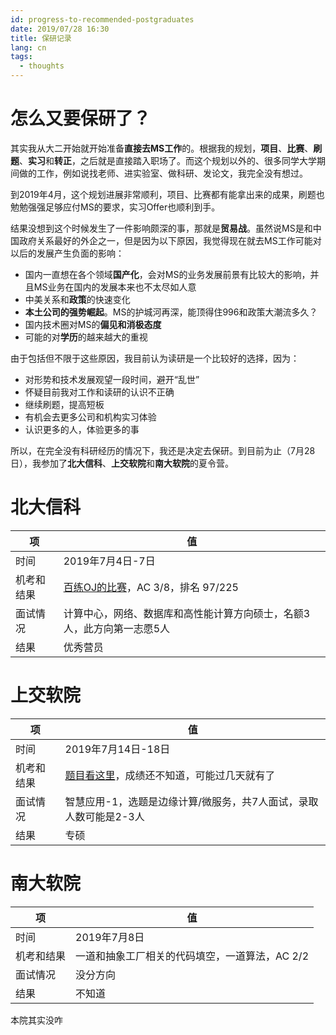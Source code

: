 ```yaml
---
id: progress-to-recommended-postgraduates
date: 2019/07/28 16:30
title: 保研记录
lang: cn
tags:
  - thoughts
---
```


# 怎么又要保研了？

其实我从大二开始就开始准备**直接去MS工作**的。根据我的规划，**项目**、**比赛**、**刷题**、**实习**和**转正**，之后就是直接踏入职场了。而这个规划以外的、很多同学大学期间做的工作，例如说找老师、进实验室、做科研、发论文，我完全没有想过。

到2019年4月，这个规划进展非常顺利，项目、比赛都有能拿出来的成果，刷题也勉勉强强足够应付MS的要求，实习Offer也顺利到手。

结果没想到这个时候发生了一件影响颇深的事，那就是**贸易战**。虽然说MS是和中国政府关系最好的外企之一，但是因为以下原因，我觉得现在就去MS工作可能对以后的发展产生负面的影响：

- 国内一直想在各个领域**国产化**，会对MS的业务发展前景有比较大的影响，并且MS业务在国内的发展本来也不太尽如人意
- 中美关系和**政策**的快速变化
- **本土公司的强势崛起**。MS的护城河再深，能顶得住996和政策大潮流多久？
- 国内技术圈对MS的**偏见和消极态度**
- 可能的对**学历**的越来越大的重视

由于包括但不限于这些原因，我目前认为读研是一个比较好的选择，因为：

- 对形势和技术发展观望一段时间，避开“乱世”
- 怀疑目前我对工作和读研的认识不正确
- 继续刷题，提高短板
- 有机会去更多公司和机构实习体验
- 认识更多的人，体验更多的事

所以，在完全没有科研经历的情况下，我还是决定去保研。到目前为止（7月28日），我参加了**北大信科**、**上交软院**和**南大软院**的夏令营。

# 北大信科

| 项 | 值 |
| -- | -- |
| 时间 | 2019年7月4日-7日 |
| 机考和结果 | [百练OJ的比赛](http://bailian.openjudge.cn/xly2019/)，AC 3/8，排名 97/225 |
| 面试情况 | 计算中心，网络、数据库和高性能计算方向硕士，名额3人，此方向第一志愿5人 |
| 结果 | 优秀营员 |



# 上交软院

| 项 | 值 |
| -- | -- |
| 时间 | 2019年7月14日-18日 |
| 机考和结果 | [题目看这里](https://github.com/viccrubs/Homework/tree/master/Recommended%20Postgraduate%20%26%20Summer%20Camp/SJTU%20SE/CodingTest/question)，成绩还不知道，可能过几天就有了 |
| 面试情况 | 智慧应用-1，选题是边缘计算/微服务，共7人面试，录取人数可能是2-3人 |
| 结果 | 专硕 |

# 南大软院

| 项 | 值 |
| -- | -- |
| 时间 | 2019年7月8日 |
| 机考和结果 | 一道和抽象工厂相关的代码填空，一道算法，AC 2/2 |
| 面试情况 | 没分方向 |
| 结果 | 不知道 |

本院其实没咋
